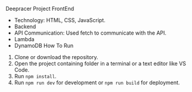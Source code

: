 
Deepracer Project
FrontEnd 
- Technology: HTML, CSS, JavaScript.
- Backend 
- API Communication: Used fetch to communicate with the API.
- Lambda
- DynamoDB 
How To Run
1. Clone or download the repository.
2. Open the project containing folder in a terminal or a text editor like VS Code.
3. Run `npm install`.
4. Run `npm run dev` for development or `npm run build` for deployment.
